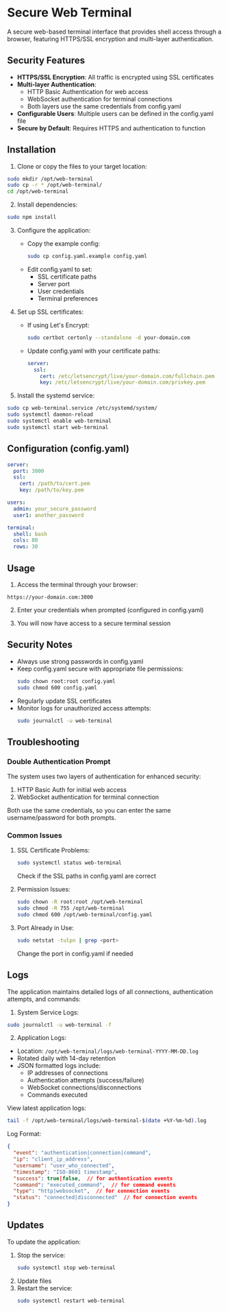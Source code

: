 # Secure Web Terminal

A secure web-based terminal interface that provides shell access through a browser, featuring HTTPS/SSL encryption and multi-layer authentication.

## Security Features

- **HTTPS/SSL Encryption**: All traffic is encrypted using SSL certificates
- **Multi-layer Authentication**:
  - HTTP Basic Authentication for web access
  - WebSocket authentication for terminal connections
  - Both layers use the same credentials from config.yaml
- **Configurable Users**: Multiple users can be defined in the config.yaml file
- **Secure by Default**: Requires HTTPS and authentication to function

## Installation

1. Clone or copy the files to your target location:
```bash
sudo mkdir /opt/web-terminal
sudo cp -r * /opt/web-terminal/
cd /opt/web-terminal
```

2. Install dependencies:
```bash
sudo npm install
```

3. Configure the application:
   - Copy the example config:
     ```bash
     sudo cp config.yaml.example config.yaml
     ```
   - Edit config.yaml to set:
     - SSL certificate paths
     - Server port
     - User credentials
     - Terminal preferences

4. Set up SSL certificates:
   - If using Let's Encrypt:
     ```bash
     sudo certbot certonly --standalone -d your-domain.com
     ```
   - Update config.yaml with your certificate paths:
     ```yaml
     server:
       ssl:
         cert: /etc/letsencrypt/live/your-domain.com/fullchain.pem
         key: /etc/letsencrypt/live/your-domain.com/privkey.pem
     ```

5. Install the systemd service:
```bash
sudo cp web-terminal.service /etc/systemd/system/
sudo systemctl daemon-reload
sudo systemctl enable web-terminal
sudo systemctl start web-terminal
```

## Configuration (config.yaml)

```yaml
server:
  port: 3000
  ssl:
    cert: /path/to/cert.pem
    key: /path/to/key.pem

users:
  admin: your_secure_password
  user1: another_password

terminal:
  shell: bash
  cols: 80
  rows: 30
```

## Usage

1. Access the terminal through your browser:
```
https://your-domain.com:3000
```

2. Enter your credentials when prompted (configured in config.yaml)

3. You will now have access to a secure terminal session

## Security Notes

- Always use strong passwords in config.yaml
- Keep config.yaml secure with appropriate file permissions:
  ```bash
  sudo chown root:root config.yaml
  sudo chmod 600 config.yaml
  ```
- Regularly update SSL certificates
- Monitor logs for unauthorized access attempts:
  ```bash
  sudo journalctl -u web-terminal
  ```

## Troubleshooting

### Double Authentication Prompt
The system uses two layers of authentication for enhanced security:
1. HTTP Basic Auth for initial web access
2. WebSocket authentication for terminal connection

Both use the same credentials, so you can enter the same username/password for both prompts.

### Common Issues

1. SSL Certificate Problems:
   ```bash
   sudo systemctl status web-terminal
   ```
   Check if the SSL paths in config.yaml are correct

2. Permission Issues:
   ```bash
   sudo chown -R root:root /opt/web-terminal
   sudo chmod -R 755 /opt/web-terminal
   sudo chmod 600 /opt/web-terminal/config.yaml
   ```

3. Port Already in Use:
   ```bash
   sudo netstat -tulpn | grep <port>
   ```
   Change the port in config.yaml if needed

## Logs

The application maintains detailed logs of all connections, authentication attempts, and commands:

1. System Service Logs:
```bash
sudo journalctl -u web-terminal -f
```

2. Application Logs:
- Location: `/opt/web-terminal/logs/web-terminal-YYYY-MM-DD.log`
- Rotated daily with 14-day retention
- JSON formatted logs include:
  * IP addresses of connections
  * Authentication attempts (success/failure)
  * WebSocket connections/disconnections
  * Commands executed
  
View latest application logs:
```bash
tail -f /opt/web-terminal/logs/web-terminal-$(date +%Y-%m-%d).log
```

Log Format:
```json
{
  "event": "authentication|connection|command",
  "ip": "client_ip_address",
  "username": "user_who_connected",
  "timestamp": "ISO-8601 timestamp",
  "success": true|false,  // for authentication events
  "command": "executed_command",  // for command events
  "type": "http|websocket",  // for connection events
  "status": "connected|disconnected"  // for connection events
}
```

## Updates

To update the application:
1. Stop the service:
   ```bash
   sudo systemctl stop web-terminal
   ```
2. Update files
3. Restart the service:
   ```bash
   sudo systemctl restart web-terminal
